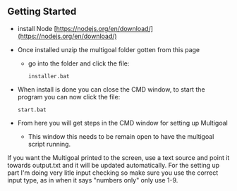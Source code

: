 ## Getting Started

- install Node [https://nodejs.org/en/download/](https://nodejs.org/en/download/)

- Once installed unzip the multigoal folder gotten from this page
  - go into the folder and click the file:

    `installer.bat` 


- When install is done you can close the CMD window, to start the program you can now click the file:

  `start.bat`

- From here you will get steps in the CMD window for setting up Multigoal
  - This window this needs to be remain open to have the multigoal script running.

If you want the Multigoal printed to the screen, use a text source and point it towards output.txt and it will be updated automatically. 
For the setting up part I'm doing very litle input checking so make sure you use the correct input type, as in when it says "numbers only"
only use 1-9. 